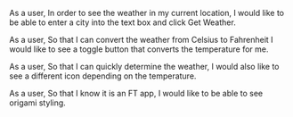 As a user,
In order to see the weather in my current location,
I would like to be able to enter a city into the text box and click Get Weather.

As a user,
So that I can convert the weather from Celsius to Fahrenheit
I would like to see a toggle button that converts the temperature for me.

As a user,
So that I can quickly determine the weather,
I would also like to see a different icon depending on the temperature.

As a user,
So that I know it is an FT app,
I would like to be able to see origami styling.
